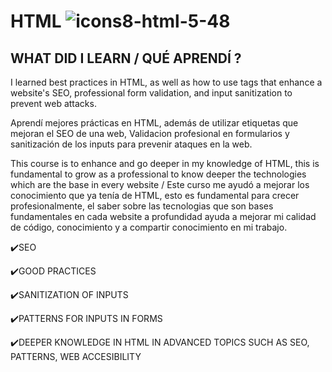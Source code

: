 # HTML ![icons8-html-5-48](https://github.com/JuanJefry23/HTML/assets/57572366/e7c53c1d-91e0-4bfd-9984-dcf7352fcc35)

## WHAT DID I LEARN / QUÉ APRENDÍ ?
I learned best practices in HTML, as well as how to use tags that enhance a website's SEO, professional form validation, and input sanitization to prevent web attacks.


Aprendí mejores prácticas en HTML, además de utilizar etiquetas que mejoran el SEO de una web, Validacion profesional en formularios y sanitización de los inputs para prevenir ataques en la web.


This course is to enhance and go deeper in my knowledge of HTML, this is fundamental to grow as a professional to know deeper the technologies which are the base in every website / Este curso me
ayudó a mejorar los conocimiento que ya tenía de HTML, esto es fundamental para crecer profesionalmente, el saber sobre las tecnologias que son bases fundamentales en cada website a profundidad
ayuda a mejorar mi calidad de código, conocimiento y a compartir conocimiento en mi trabajo.


✔️SEO

✔️GOOD PRACTICES

✔️SANITIZATION OF INPUTS

✔️PATTERNS FOR INPUTS IN FORMS

✔️DEEPER KNOWLEDGE IN HTML IN ADVANCED TOPICS SUCH AS SEO, PATTERNS, WEB ACCESIBILITY 
